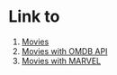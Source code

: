 # Link to 

1. [Movies](https://github.com/premrobosoft/Movies)
2. [Movies with OMDB API](https://github.com/premrobosoft/Movies/tree/movie-omdb-api)
2. [Movies with MARVEL](https://github.com/premrobosoft/Movies/tree/marvel)